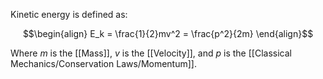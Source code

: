 Kinetic energy is defined as: 

$$\begin{align} E_k = \frac{1}{2}mv^2 = \frac{p^2}{2m} \end{align}$$

Where $m$ is the [[Mass]], $v$ is the [[Velocity]], and $p$ is the [[Classical Mechanics/Conservation Laws/Momentum]].

